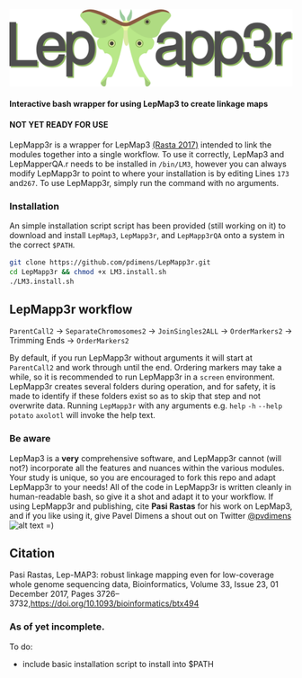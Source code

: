 ![alt text](https://github.com/pdimens/LepMapp3r/blob/master/LepMapp3r.png)
#### Interactive bash wrapper for using LepMap3 to create linkage maps
#### NOT YET READY FOR USE
LepMapp3r is a wrapper for LepMap3 [(Rasta 2017)](https://academic.oup.com/bioinformatics/article/33/23/3726/4061277) intended to link the modules together into a single workflow. To use it correctly, LepMap3 and LepMapperQA.r needs to be installed in `/bin/LM3`, however you can always modify LepMapp3r to point to where your installation is by editing Lines `173` and`267`. To use LepMapp3r, simply run the command with no arguments.

### Installation
An simple installation script script has been provided (still working on it) to download and install `LepMap3`, `LepMapp3r`, and `LepMapp3rQA` onto a system in the correct `$PATH`.

```bash
git clone https://github.com/pdimens/LepMapp3r.git
cd LepMapp3r && chmod +x LM3.install.sh
./LM3.install.sh
```

## LepMapp3r workflow
`ParentCall2` -> `SeparateChromosomes2` -> `JoinSingles2ALL` -> `OrderMarkers2` -> Trimming Ends -> `OrderMarkers2`

By default, if you run LepMapp3r without arguments it will start at `ParentCall2` and work through until the end. Ordering markers may take a while, so it is recommended to run LepMapp3r in a `screen` environment. LepMapp3r creates several folders during operation, and for safety, it is made to identify if these folders exist so as to skip that step and not overwrite data. 
Running `LepMapp3r` with any arguments e.g. `help` `-h` `--help` `potato` `axolotl` will invoke the help text.

### Be aware
LepMap3 is a **very** comprehensive software, and LepMapp3r cannot (will not?) incorporate all the features and nuances within the various modules. Your study is unique, so you are encouraged to fork this repo and adapt LepMapp3r to your needs! All of the code in LepMapp3r is written cleanly in human-readable bash, so give it a shot and adapt it to your workflow. If using LepMapp3r and publishing, cite **Pasi Rastas** for his work on LepMap3, and if you like using it, give Pavel Dimens a shout out on Twitter [@pvdimens](https://twitter.com/PVDimens) ![alt text](http://i.imgur.com/wWzX9uB.png)  =)

## Citation
Pasi Rastas, Lep-MAP3: robust linkage mapping even for low-coverage whole genome sequencing data, Bioinformatics, Volume 33, Issue 23, 01 December 2017, Pages 3726–3732,https://doi.org/10.1093/bioinformatics/btx494

### As of yet incomplete. 

To do:
 - include basic installation script to install into $PATH
